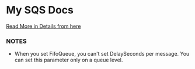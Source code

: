 # My SQS Docs

[Read More in Details from here](https://docs.aws.amazon.com/AWSJavaScriptSDK/latest/AWS/SQS.html)

### NOTES

- When you set FifoQueue, you can't set DelaySeconds per message. You can set this parameter only on a queue level.
